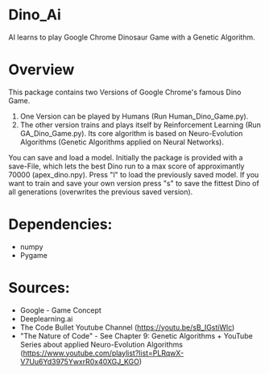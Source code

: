 # Dino_Ai
AI learns to play Google Chrome Dinosaur Game with a Genetic Algorithm.

Overview
============
This package contains two Versions of Google Chrome's famous Dino Game.


1. One Version can be played by Humans (Run Human_Dino_Game.py).
2. The other version trains and plays itself by Reinforcement Learning (Run GA_Dino_Game.py). Its core algorithm is based on Neuro-Evolution Algorithms (Genetic Algorithms applied on Neural Networks).


You can save and load a model. Initially the package is provided with a save-File, which lets the best Dino run to a max score of approximantly 70000 (apex_dino.npy). Press "l" to load the previously saved model. If you want to train and save your own version press "s" to save the fittest Dino of all generations (overwrites the previous saved version).

Dependencies:
============
- numpy
- Pygame

Sources:
============
- Google - Game Concept
- Deeplearning.ai
- The Code Bullet Youtube Channel (https://youtu.be/sB_IGstiWlc)
- "The Nature of Code" - See Chapter 9: Genetic Algorithms + YouTube Series about applied Neuro-Evolution Algorithms (https://www.youtube.com/playlist?list=PLRqwX-V7Uu6Yd3975YwxrR0x40XGJ_KGO)
